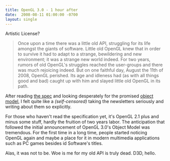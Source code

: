 ```yaml
---
title: OpenGL 3.0 - 1 hour after
date:  2008-08-11 01:00:00 -0700
layout: single
---
```


Artistic License?

> Once upon a time there was a little old API, struggling for its life amongst the giants of software. Little old OpenGL knew that in order to survive it had to adapt to a strange, bewildering and new environment; it was a strange new world indeed. For two years, rumors of old OpenGL's struggles reached the user-groups and there was much rejoicing indeed. But on one faithful day, August the 11th of 2008, OpenGL perished. Its age and idleness had (as with all things good and bad) caught up with him and slayed little old OpenGL in its path.

After reading [the spec](https://web.archive.org/web/20090206153540/http://opengl.org/registry/doc/glspec30.20080811.pdf) and looking desperately for the promised [object model](https://web.archive.org/web/20090206153540/http://scriptionary.com/blog/2008/05/15/why-opengl-30-is-important/), I felt quite like a *(self-censored)* taking the newsletters seriously and writing about them so explicitly.

For those who haven't read the specification yet, it's OpenGL 2.1 plus and minus some stuff, hardly the fruition of two years labor. The anticipation that followed the initial announcement of OpenGL 3.0's Object Model was tremendous. For the first time in a long time, people started noticing OpenGL again and maybe a place for it in modern multimedia applications such as PC games besides id Software's titles.

Alas, it was not to be. Woe is me for my old API is truly dead. D3D, hello.
